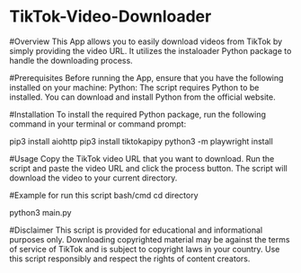 # TikTok-Video-Downloader

#Overview This App allows you to easily download videos from TikTok by simply providing the video URL. It utilizes the instaloader Python package to handle the downloading process.

#Prerequisites Before running the App, ensure that you have the following installed on your machine: Python: The script requires Python to be installed. You can download and install Python from the official website.

#Installation To install the required Python package, run the following command in your terminal or command prompt:

pip3 install aiohttp
pip3 install tiktokapipy
python3 -m playwright install

#Usage Copy the TikTok video URL that you want to download. Run the script and paste the video URL and click the process button. The script will download the video to your current directory.

#Example for run this script bash/cmd cd directory

python3 main.py

#Disclaimer This script is provided for educational and informational purposes only. Downloading copyrighted material may be against the terms of service of TikTok and is subject to copyright laws in your country. Use this script responsibly and respect the rights of content creators.
